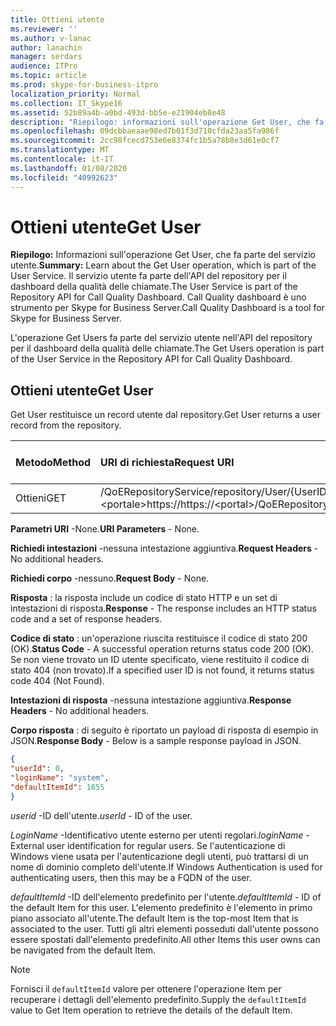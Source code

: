 ```yaml
---
title: Ottieni utente
ms.reviewer: ''
ms.author: v-lanac
author: lanachin
manager: serdars
audience: ITPro
ms.topic: article
ms.prod: skype-for-business-itpro
localization_priority: Normal
ms.collection: IT_Skype16
ms.assetid: 52b89a4b-a0bd-493d-bb5e-e21904eb8e48
description: "Riepilogo: informazioni sull'operazione Get User, che fa parte del servizio utente. Il servizio utente fa parte dell'API del repository per il dashboard della qualità delle chiamate. Call Quality dashboard è uno strumento per Skype for Business Server."
ms.openlocfilehash: 09dcbbaeaae98ed7b01f3d710cfda23aa5fa986f
ms.sourcegitcommit: 2cc98fcecd753e6e8374fc1b5a78b8e3d61e0cf7
ms.translationtype: MT
ms.contentlocale: it-IT
ms.lasthandoff: 01/08/2020
ms.locfileid: "40992623"
---
```

# <a name="get-user"></a><span data-ttu-id="a96d9-105">Ottieni utente</span><span class="sxs-lookup"><span data-stu-id="a96d9-105">Get User</span></span>
 
<span data-ttu-id="a96d9-106">**Riepilogo:** Informazioni sull'operazione Get User, che fa parte del servizio utente.</span><span class="sxs-lookup"><span data-stu-id="a96d9-106">**Summary:** Learn about the Get User operation, which is part of the User Service.</span></span> <span data-ttu-id="a96d9-107">Il servizio utente fa parte dell'API del repository per il dashboard della qualità delle chiamate.</span><span class="sxs-lookup"><span data-stu-id="a96d9-107">The User Service is part of the Repository API for Call Quality Dashboard.</span></span> <span data-ttu-id="a96d9-108">Call Quality dashboard è uno strumento per Skype for Business Server.</span><span class="sxs-lookup"><span data-stu-id="a96d9-108">Call Quality Dashboard is a tool for Skype for Business Server.</span></span>
  
<span data-ttu-id="a96d9-109">L'operazione Get Users fa parte del servizio utente nell'API del repository per il dashboard della qualità delle chiamate.</span><span class="sxs-lookup"><span data-stu-id="a96d9-109">The Get Users operation is part of the User Service in the Repository API for Call Quality Dashboard.</span></span>
  
## <a name="get-user"></a><span data-ttu-id="a96d9-110">Ottieni utente</span><span class="sxs-lookup"><span data-stu-id="a96d9-110">Get User</span></span>

<span data-ttu-id="a96d9-111">Get User restituisce un record utente dal repository.</span><span class="sxs-lookup"><span data-stu-id="a96d9-111">Get User returns a user record from the repository.</span></span>
  
|<span data-ttu-id="a96d9-112">**Metodo**</span><span class="sxs-lookup"><span data-stu-id="a96d9-112">**Method**</span></span>|<span data-ttu-id="a96d9-113">**URI di richiesta**</span><span class="sxs-lookup"><span data-stu-id="a96d9-113">**Request URI**</span></span>|<span data-ttu-id="a96d9-114">**Versione HTTP**</span><span class="sxs-lookup"><span data-stu-id="a96d9-114">**HTTP Version**</span></span>|
|:-----|:-----|:-----|
|<span data-ttu-id="a96d9-115">Ottieni</span><span class="sxs-lookup"><span data-stu-id="a96d9-115">GET</span></span>  <br/> |<span data-ttu-id="a96d9-116">/QoERepositoryService/repository/User/{UserID}\<portale\>https://</span><span class="sxs-lookup"><span data-stu-id="a96d9-116">https://\<portal\>/QoERepositoryService/repository/user/{userId}</span></span>  <br/> |<span data-ttu-id="a96d9-117">HTTP/1.1</span><span class="sxs-lookup"><span data-stu-id="a96d9-117">HTTP/1.1</span></span>  <br/> |
   
 <span data-ttu-id="a96d9-118">**Parametri URI** -None.</span><span class="sxs-lookup"><span data-stu-id="a96d9-118">**URI Parameters** - None.</span></span>
  
 <span data-ttu-id="a96d9-119">**Richiedi intestazioni** -nessuna intestazione aggiuntiva.</span><span class="sxs-lookup"><span data-stu-id="a96d9-119">**Request Headers** - No additional headers.</span></span>
  
 <span data-ttu-id="a96d9-120">**Richiedi corpo** -nessuno.</span><span class="sxs-lookup"><span data-stu-id="a96d9-120">**Request Body** - None.</span></span>
  
 <span data-ttu-id="a96d9-121">**Risposta** : la risposta include un codice di stato HTTP e un set di intestazioni di risposta.</span><span class="sxs-lookup"><span data-stu-id="a96d9-121">**Response** - The response includes an HTTP status code and a set of response headers.</span></span>
  
 <span data-ttu-id="a96d9-122">**Codice di stato** : un'operazione riuscita restituisce il codice di stato 200 (OK).</span><span class="sxs-lookup"><span data-stu-id="a96d9-122">**Status Code** - A successful operation returns status code 200 (OK).</span></span> <span data-ttu-id="a96d9-123">Se non viene trovato un ID utente specificato, viene restituito il codice di stato 404 (non trovato).</span><span class="sxs-lookup"><span data-stu-id="a96d9-123">If a specified user ID is not found, it returns status code 404 (Not Found).</span></span>
  
 <span data-ttu-id="a96d9-124">**Intestazioni di risposta** -nessuna intestazione aggiuntiva.</span><span class="sxs-lookup"><span data-stu-id="a96d9-124">**Response Headers** - No additional headers.</span></span>
  
 <span data-ttu-id="a96d9-125">**Corpo risposta** : di seguito è riportato un payload di risposta di esempio in JSON.</span><span class="sxs-lookup"><span data-stu-id="a96d9-125">**Response Body** - Below is a sample response payload in JSON.</span></span>
  
```json
{
"userId": 0,
"loginName": "system",
"defaultItemId": 1655
}
```

 <span data-ttu-id="a96d9-126">*userid* -ID dell'utente.</span><span class="sxs-lookup"><span data-stu-id="a96d9-126">*userId*  - ID of the user.</span></span>
  
 <span data-ttu-id="a96d9-127">*LoginName* -Identificativo utente esterno per utenti regolari.</span><span class="sxs-lookup"><span data-stu-id="a96d9-127">*loginName*  - External user identification for regular users.</span></span> <span data-ttu-id="a96d9-128">Se l'autenticazione di Windows viene usata per l'autenticazione degli utenti, può trattarsi di un nome di dominio completo dell'utente.</span><span class="sxs-lookup"><span data-stu-id="a96d9-128">If Windows Authentication is used for authenticating users, then this may be a FQDN of the user.</span></span>
  
 <span data-ttu-id="a96d9-129">*defaultItemId* -ID dell'elemento predefinito per l'utente.</span><span class="sxs-lookup"><span data-stu-id="a96d9-129">*defaultItemId*  - ID of the default Item for this user.</span></span> <span data-ttu-id="a96d9-130">L'elemento predefinito è l'elemento in primo piano associato all'utente.</span><span class="sxs-lookup"><span data-stu-id="a96d9-130">The default Item is the top-most Item that is associated to the user.</span></span> <span data-ttu-id="a96d9-131">Tutti gli altri elementi posseduti dall'utente possono essere spostati dall'elemento predefinito.</span><span class="sxs-lookup"><span data-stu-id="a96d9-131">All other Items this user owns can be navigated from the default Item.</span></span>
  
> [!NOTE]
> <span data-ttu-id="a96d9-132">Fornisci il `defaultItemId` valore per ottenere l'operazione Item per recuperare i dettagli dell'elemento predefinito.</span><span class="sxs-lookup"><span data-stu-id="a96d9-132">Supply the  `defaultItemId` value to Get Item operation to retrieve the details of the default Item.</span></span>
  

